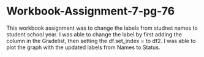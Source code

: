 # Workbook-Assignment-7-pg-76

This workbook assignment was to change the labels from studnet names to student school year. I was able to change the label by first adding the column in the Gradelist, then setting the df.set_index = to df2. I was able to plot the graph with the updated labels from Names to Status. 
